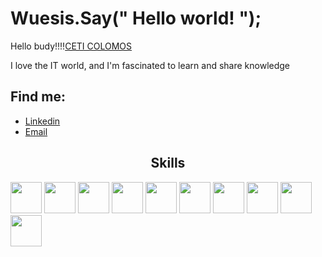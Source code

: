  
<h1 style="align-content: center;">Wuesis.Say(" Hello world! ");</h1>
<p>Hello budy!!!!<a href="https://www.colomos.ceti.mx/">CETI COLOMOS</a></p>
<p>I love the IT world, and I'm fascinated to learn and share knowledge</p>
<h2 style="align-content: center;">Find me:</h2>
<ul>
  <li><a href="https://www.linkedin.com/in/itsvan-moreno-6815941a0/">Linkedin</a></li>
  <li><a href="mailto:wuesis983@gmail.com">Email</a></li>
</ul>
<h2 style="text-align: center;">Skills </h2>
<p>
 <a> <img src="https://raw.githubusercontent.com/wuesis/wuesis/main/skills/c.png" height="50px" style="max-width:100%;"> </a>
 <a> <img src="https://raw.githubusercontent.com/wuesis/wuesis/main/skills/cpp.png" height="50px" style="max-width:100%;"> </a>
 <a> <img src="https://raw.githubusercontent.com/wuesis/wuesis/main/skills/vb.png" height="50px" style="max-width:100%;"> </a> 
 <a> <img src="https://raw.githubusercontent.com/wuesis/wuesis/main/skills/csharp.png" height="50px" style="max-width:100%;"> </a> 
 <a> <img src="https://raw.githubusercontent.com/wuesis/wuesis/main/skills/java.png" height="50px" style="max-width:100%;"> </a>
 <a> <img src="https://raw.githubusercontent.com/wuesis/wuesis/main/skills/typescript.png" height="50px" style="max-width:100%;"> </a>
 <a> <img src="https://raw.githubusercontent.com/wuesis/wuesis/main/skills/node.png" height="50px" style="max-width:100%;"> </a> 
 <a> <img src="https://raw.githubusercontent.com/wuesis/wuesis/main/skills/Angular.png" height="50px" style="max-width:100%;"> </a> 
 <a> <img src="https://raw.githubusercontent.com/wuesis/wuesis/main/skills/SQL.png" height="50px" style="max-width:100%;"> </a> 
 <a> <img src="https://raw.githubusercontent.com/wuesis/wuesis/main/skills/Azure.png" height="50px" style="max-width:100%;"> </a> 
</p>


